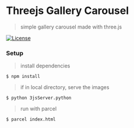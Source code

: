# Threejs Gallery Carousel

> simple gallery carousel made with three.js


 [![License](http://img.shields.io/:license-mit-blue.svg?style=flat-square)](http://badges.mit-license.org)


### Setup

> install dependencies

```shell
$ npm install
```

> if in local directory, serve the images

```shell
$ python 3jsServer.python
```

> run with parcel

```shell
$ parcel index.html
```
